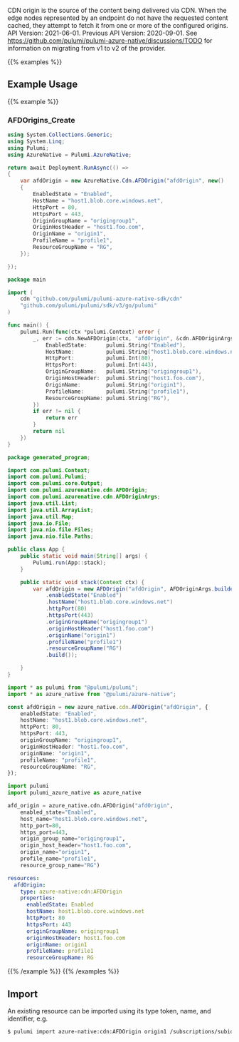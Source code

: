 CDN origin is the source of the content being delivered via CDN. When the edge nodes represented by an endpoint do not have the requested content cached, they attempt to fetch it from one or more of the configured origins.
API Version: 2021-06-01.
Previous API Version: 2020-09-01. See https://github.com/pulumi/pulumi-azure-native/discussions/TODO for information on migrating from v1 to v2 of the provider.

{{% examples %}}
## Example Usage
{{% example %}}
### AFDOrigins_Create
```csharp
using System.Collections.Generic;
using System.Linq;
using Pulumi;
using AzureNative = Pulumi.AzureNative;

return await Deployment.RunAsync(() => 
{
    var afdOrigin = new AzureNative.Cdn.AFDOrigin("afdOrigin", new()
    {
        EnabledState = "Enabled",
        HostName = "host1.blob.core.windows.net",
        HttpPort = 80,
        HttpsPort = 443,
        OriginGroupName = "origingroup1",
        OriginHostHeader = "host1.foo.com",
        OriginName = "origin1",
        ProfileName = "profile1",
        ResourceGroupName = "RG",
    });

});


```

```go
package main

import (
	cdn "github.com/pulumi/pulumi-azure-native-sdk/cdn"
	"github.com/pulumi/pulumi/sdk/v3/go/pulumi"
)

func main() {
	pulumi.Run(func(ctx *pulumi.Context) error {
		_, err := cdn.NewAFDOrigin(ctx, "afdOrigin", &cdn.AFDOriginArgs{
			EnabledState:      pulumi.String("Enabled"),
			HostName:          pulumi.String("host1.blob.core.windows.net"),
			HttpPort:          pulumi.Int(80),
			HttpsPort:         pulumi.Int(443),
			OriginGroupName:   pulumi.String("origingroup1"),
			OriginHostHeader:  pulumi.String("host1.foo.com"),
			OriginName:        pulumi.String("origin1"),
			ProfileName:       pulumi.String("profile1"),
			ResourceGroupName: pulumi.String("RG"),
		})
		if err != nil {
			return err
		}
		return nil
	})
}

```

```java
package generated_program;

import com.pulumi.Context;
import com.pulumi.Pulumi;
import com.pulumi.core.Output;
import com.pulumi.azurenative.cdn.AFDOrigin;
import com.pulumi.azurenative.cdn.AFDOriginArgs;
import java.util.List;
import java.util.ArrayList;
import java.util.Map;
import java.io.File;
import java.nio.file.Files;
import java.nio.file.Paths;

public class App {
    public static void main(String[] args) {
        Pulumi.run(App::stack);
    }

    public static void stack(Context ctx) {
        var afdOrigin = new AFDOrigin("afdOrigin", AFDOriginArgs.builder()        
            .enabledState("Enabled")
            .hostName("host1.blob.core.windows.net")
            .httpPort(80)
            .httpsPort(443)
            .originGroupName("origingroup1")
            .originHostHeader("host1.foo.com")
            .originName("origin1")
            .profileName("profile1")
            .resourceGroupName("RG")
            .build());

    }
}

```

```typescript
import * as pulumi from "@pulumi/pulumi";
import * as azure_native from "@pulumi/azure-native";

const afdOrigin = new azure_native.cdn.AFDOrigin("afdOrigin", {
    enabledState: "Enabled",
    hostName: "host1.blob.core.windows.net",
    httpPort: 80,
    httpsPort: 443,
    originGroupName: "origingroup1",
    originHostHeader: "host1.foo.com",
    originName: "origin1",
    profileName: "profile1",
    resourceGroupName: "RG",
});

```

```python
import pulumi
import pulumi_azure_native as azure_native

afd_origin = azure_native.cdn.AFDOrigin("afdOrigin",
    enabled_state="Enabled",
    host_name="host1.blob.core.windows.net",
    http_port=80,
    https_port=443,
    origin_group_name="origingroup1",
    origin_host_header="host1.foo.com",
    origin_name="origin1",
    profile_name="profile1",
    resource_group_name="RG")

```

```yaml
resources:
  afdOrigin:
    type: azure-native:cdn:AFDOrigin
    properties:
      enabledState: Enabled
      hostName: host1.blob.core.windows.net
      httpPort: 80
      httpsPort: 443
      originGroupName: origingroup1
      originHostHeader: host1.foo.com
      originName: origin1
      profileName: profile1
      resourceGroupName: RG

```

{{% /example %}}
{{% /examples %}}

## Import

An existing resource can be imported using its type token, name, and identifier, e.g.

```sh
$ pulumi import azure-native:cdn:AFDOrigin origin1 /subscriptions/subid/resourcegroups/RG/providers/Microsoft.Cdn/profiles/profile1/origingroups/origingroup1/origins/origin1 
```
